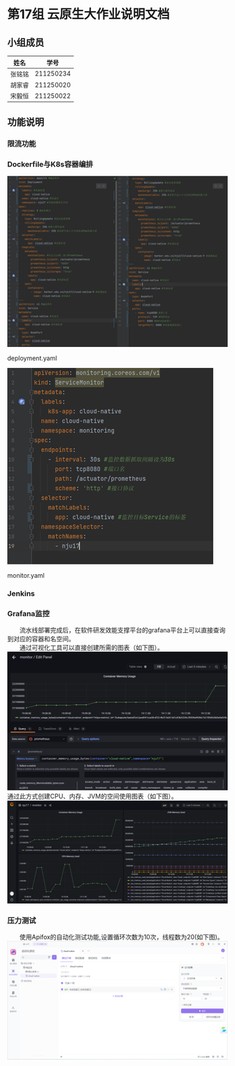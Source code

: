 # 第17组 云原生大作业说明文档

## 小组成员

| 姓名   | 学号      |
| ------ | --------- |
| 张铭铭 | 211250234 |
| 胡家睿 | 211250020 |
| 宋毅恒 | 211250022 |

## 功能说明

### 限流功能



### Dockerfile与K8s容器编排

![deployment](deployment.yaml.PNG)

deployment.yaml



![monitor](monitor.yaml.PNG)

monitor.yaml



### Jenkins



### Grafana监控
&emsp;&emsp;流水线部署完成后，在软件研发效能支撑平台的grafana平台上可以直接查询到对应的容器和名空间。<br/>
&emsp;&emsp;通过可视化工具可以直接创建所需的图表（如下图）。
![grafana1](grafana1.png)
通过此方式创建CPU、内存、JVM的空间使用图表（如下图）。
![grafana2](grafana2.png)


### 压力测试
&emsp;&emsp;使用Apifox的自动化测试功能,设置循环次数为10次，线程数为20(如下图)。
![Apifox1](Apifox1.png)

